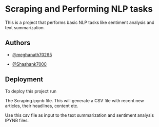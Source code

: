 
# Scraping and Performing NLP tasks

This is a project that performs basic NLP tasks like sentiment analysis and text summarization.


## Authors

- [@meghanath70265](https://www.github.com/meghanath70265)

- [@Shashank7000](https://github.com/Shashank7000)


## Deployment

To deploy this project run

The Scraping.ipynb file. This will generate a CSV file with recent new articles, their headlines, content etc.

Use this csv file as input to the text summarization and sentiment analysis IPYNB files.


